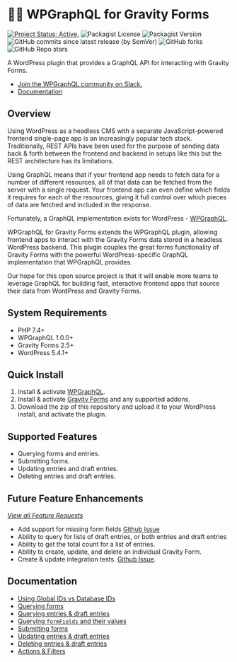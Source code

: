 # 🚀📄 WPGraphQL for Gravity Forms

[![Project Status: Active.](https://www.repostatus.org/badges/latest/active.svg)](https://www.repostatus.org/#active)
![Packagist License](https://img.shields.io/packagist/l/harness-software/wp-graphql-gravity-forms?color=green)
![Packagist Version](https://img.shields.io/packagist/v/harness-software/wp-graphql-gravity-forms?label=stable)
![GitHub commits since latest release (by SemVer)](https://img.shields.io/github/commits-since/harness-software/wp-graphql-gravity-forms/v0.9.0)
![GitHub forks](https://img.shields.io/github/forks/harness-software/wp-graphql-gravity-forms?style=social)
![GitHub Repo stars](https://img.shields.io/github/stars/harness-software/wp-graphql-gravity-forms?style=social)

A WordPress plugin that provides a GraphQL API for interacting with Gravity Forms.

- [Join the WPGraphQL community on Slack.](https://join.slack.com/t/wp-graphql/shared_invite/zt-3vloo60z-PpJV2PFIwEathWDOxCTTLA)
- [Documentation](#documentation)

## Overview

Using WordPress as a headless CMS with a separate JavaScript-powered frontend single-page app is an increasingly popular tech stack. Traditionally, REST APIs have been used for the purpose of sending data back & forth between the frontend and backend in setups like this but the REST architecture has its limitations.

Using GraphQL means that if your frontend app needs to fetch data for a number of different resources, all of that data can be fetched from the server with a single request. Your frontend app can even define which fields it requires for each of the resources, giving it full control over which pieces of data are fetched and included in the response.

Fortunately, a GraphQL implementation exists for WordPress - [WPGraphQL](https://www.wpgraphql.com/).

WPGraphQL for Gravity Forms extends the WPGraphQL plugin, allowing frontend apps to interact with the Gravity Forms data stored in a headless WordPress backend. This plugin couples the great forms functionality of Gravity Forms with the powerful WordPress-specific GraphQL implementation that WPGraphQL provides.

Our hope for this open source project is that it will enable more teams to leverage GraphQL for building fast, interactive frontend apps that source their data from WordPress and Gravity Forms.

## System Requirements

- PHP 7.4+
- WPGraphQL 1.0.0+
- Gravity Forms 2.5+
- WordPress 5.4.1+

## Quick Install

1. Install & activate [WPGraphQL](https://www.wpgraphql.com/).
2. Install & activate [Gravity Forms](https://www.gravityforms.com/) and any supported addons.
3. Download the zip of this repository and upload it to your WordPress install, and activate the plugin.

## Supported Features

- Querying forms and entries.
- Submitting forms.
- Updating entries and draft entries.
- Deleting entries and draft entries.

## Future Feature Enhancements

[_View all Feature Requests_](https://github.com/harness-software/wp-graphql-gravity-forms/issues?q=is%3Aopen+is%3Aissue+label%3Aenhancement) 
- Add support for missing form fields [Github Issue](https://github.com/harness-software/wp-graphql-gravity-forms/issues/119)
- Ability to query for lists of draft entries, or both entries and draft entries
- Ability to get the total count for a list of entries.
- Ability to create, update, and delete an individual Gravity Form.
- Create & update integration tests. [Github Issue](https://github.com/harness-software/wp-graphql-gravity-forms/issues/116).

## Documentation

- [Using Global IDs vs Database IDs](docs/using-global-ids.md)
- [Querying forms](docs/querying-forms.md)
- [Querying entries & draft entries ](docs/querying-entries.md)
- [Querying `formFields` and their values](docs/querying-formfields.md)
- [Submitting forms](docs/submitting-forms.md)
- [Updating entries & draft entries](docs/updating-entries.md)
- [Deleting entries & draft entries](docs/deleting-entries.md)
- [Actions & Filters](docs/actions-and-filters.md)
